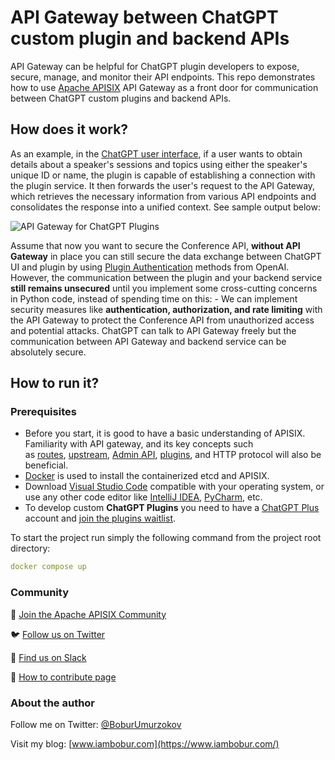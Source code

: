# API Gateway between ChatGPT custom plugin and backend APIs

API Gateway can be helpful for ChatGPT plugin developers to expose, secure, manage, and monitor their API endpoints. 
This repo demonstrates how to use [Apache APISIX](https://apisix.apache.org/) API Gateway as a front door for communication between ChatGPT custom plugins
and backend APIs.

## How does it work?

As an example, in the [ChatGPT user interface](https://chat.openai.com/), if a user wants to obtain details about a speaker's sessions and topics using either the speaker's unique ID or name,
the plugin is capable of establishing a connection with the plugin service. It then forwards the user's request to the API Gateway, which retrieves the necessary information 
from various API endpoints and consolidates the response into a unified context. See sample output below:

![API Gateway for ChatGPT Plugins](https://github.com/Boburmirzo/apisix-chatgpt-gateway-plugin/assets/14247607/746ea134-f656-4ea8-bbd8-16cfca6f6837)

Assume that now you want to secure the Conference API, **without API Gateway** in place you can still secure the data exchange between ChatGPT UI and plugin by using [Plugin Authentication](https://platform.openai.com/docs/plugins/authentication) methods from OpenAI. However, the communication between the plugin and your backend service **still remains unsecured** until you implement some cross-cutting concerns in Python code, instead of spending time on this:
    - We can implement security measures like **authentication, authorization, and rate limiting** with the API Gateway to protect the Conference API from unauthorized access and potential attacks. ChatGPT can talk to API Gateway freely but the communication between API Gateway and backend service can be absolutely secure.

## How to run it?

### Prerequisites

- Before you start, it is good to have a basic understanding of APISIX. Familiarity with API gateway, and its key concepts such as [routes](https://docs.api7.ai/apisix/key-concepts/routes), [upstream](https://docs.api7.ai/apisix/key-concepts/upstreams), [Admin API](https://apisix.apache.org/docs/apisix/admin-api/), [plugins](https://docs.api7.ai/apisix/key-concepts/plugins), and HTTP protocol will also be beneficial.
- [Docker](https://docs.docker.com/get-docker/) is used to install the containerized etcd and APISIX.
- Download [Visual Studio Code](https://code.visualstudio.com/) compatible with your operating system, or use any other code editor like [IntelliJ IDEA](https://www.jetbrains.com/idea/), [PyCharm](https://www.jetbrains.com/pycharm/), etc.
- To develop custom **ChatGPT Plugins** you need to have a [ChatGPT Plus](https://openai.com/blog/chatgpt-plus) account and [join the plugins waitlist](https://openai.com/waitlist/plugins).

To start the project run simply the following command from the project root directory:

```yaml
docker compose up
```

### Community

🙋 [Join the Apache APISIX Community](https://apisix.apache.org/docs/general/join/)

🐦 [Follow us on Twitter](https://twitter.com/ApacheAPISIX)

📝 [Find us on Slack](https://join.slack.com/t/the-asf/shared_invite/zt-vlfbf7ch-HkbNHiU_uDlcH_RvaHv9gQ)

💁 [How to contribute page](https://apisix.apache.org/docs/general/how-to-contribute/)

### About the author

Follow me on Twitter: [@BoburUmurzokov](https://twitter.com/BoburUmurzokov)

Visit my blog: [www.iambobur.com](https://www.iambobur.com/)

